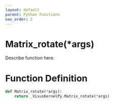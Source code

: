 ```yaml
---
layout: default
parent: Python Functions
nav_order: 2
---
```


# Matrix_rotate(*args)

Describe function here.

# Function Definition

```python
def Matrix_rotate(*args):
    return _VisusKernelPy.Matrix_rotate(*args)
```
